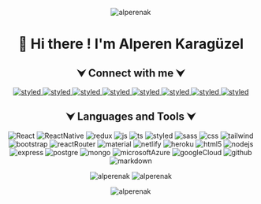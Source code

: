  <p align="center">
 <img src="https://komarev.com/ghpvc/?username=alperenak&label=Profileviews&color=0e75b6&style=flat" alt="alperenak" /> 
</p>

<h1 align="center">👋 Hi there ! I'm Alperen Karagüzel</h1>

<h2 align="center">&#11167; Connect with me &#11167;</h2>

<p align="center"> 
    <a href="mailto:alperenkaraguzel@gmail.com?subject=Write something...">
        <img src="https://img.shields.io/badge/Gmail-D14836?style=for-the-badge&logo=gmail&logoColor=white" alt="styled"/>
    </a>
    <a href="https://discord.gg/m54EHgjk">
        <img src="https://img.shields.io/badge/Discord-7289DA?style=for-the-badge&logo=discord&logoColor=white" alt="styled"/>
    </a>
    <a href="https://join.slack.com/t/newworkspace-c2i8013/shared_invite/zt-nx89d6ae-0Osf2mhcA39YoSwSQFb~ZA">
        <img src="https://img.shields.io/badge/Slack-4A154B?style=for-the-badge&logo=slack&logoColor=white" alt="styled"/>
    </a>
    <a href="https://www.instagram.com/alperenkaraguz/">
        <img src="https://img.shields.io/badge/Instagram-E4405F?style=for-the-badge&logo=instagram&logoColor=white" alt="styled"/>
    </a>
    <a href="https://twitter.com/alperenkaraguz">
        <img src="https://img.shields.io/badge/Twitter-1DA1F2?style=for-the-badge&logo=twitter&logoColor=white" alt="styled"/>
    </a>
    <a href="https://www.linkedin.com/in/alperenak/">
        <img src="https://img.shields.io/badge/LinkedIn-0077B5?style=for-the-badge&logo=linkedin&logoColor=white" alt="styled"/>
    </a>
    <a href="https://t.me/joinchat/VBeUgswuaCo3ZTFk">
        <img src="https://img.shields.io/badge/Telegram-2CA5E0?style=for-the-badge&logo=telegram&logoColor=white" alt="styled"/>
    </a>
    <a href="https://chat.whatsapp.com/FC2u8LRBxbMDnefGPtae2Yk">
        <img src="https://img.shields.io/badge/WhatsApp-25D366?style=for-the-badge&logo=whatsapp&logoColor=white" alt="styled"/>
    </a>
</p>
<h2 align="center">&#11167; Languages and Tools &#11167;</h2>

<p align="center">
    <img src="https://img.shields.io/badge/React-20232A?style=for-the-badge&logo=react&logoColor=61DAFB" alt="React"/>
    <img src="https://img.shields.io/badge/React_Native-20232A?style=for-the-badge&logo=react&logoColor=61DAFB" alt="ReactNative"/>
    <img src="https://img.shields.io/badge/Redux-593D88?style=for-the-badge&logo=redux&logoColor=white" alt="redux"/>
    <img src="https://img.shields.io/badge/JavaScript-323330?style=for-the-badge&logo=javascript&logoColor=F7DF1E" alt="js"/>
    <img src="https://img.shields.io/badge/TypeScript-007ACC?style=for-the-badge&logo=typescript&logoColor=white" alt="ts"/>
    <img src="https://img.shields.io/badge/styled--components-DB7093?style=for-the-badge&logo=styled-components&logoColor=white" alt="styled"/>
    <img src="https://img.shields.io/badge/Sass-CC6699?style=for-the-badge&logo=sass&logoColor=white" alt="sass"/>
    <img src="https://img.shields.io/badge/CSS3-1572B6?style=for-the-badge&logo=css3&logoColor=white" alt="css"/>
    <img src="https://img.shields.io/badge/Tailwind_CSS-38B2AC?style=for-the-badge&logo=tailwind-css&logoColor=white" alt="tailwind"/>
    <img src="https://img.shields.io/badge/Bootstrap-563D7C?style=for-the-badge&logo=bootstrap&logoColor=white" alt="bootstrap"/>
    <img src="https://img.shields.io/badge/React_Router-CA4245?style=for-the-badge&logo=react-router&logoColor=white" alt="reactRouter"/>
    <img src="https://img.shields.io/badge/Material--UI-0081CB?style=for-the-badge&logo=material-ui&logoColor=white" alt="material"/>
    <img src="https://img.shields.io/badge/Netlify-00C7B7?style=for-the-badge&logo=netlify&logoColor=white" alt="netlify"/>
    <img src="https://img.shields.io/badge/Heroku-430098?style=for-the-badge&logo=heroku&logoColor=white" alt="heroku"/>
    <img src="https://img.shields.io/badge/HTML5-E34F26?style=for-the-badge&logo=html5&logoColor=white" alt="html5"/>
    <img src="https://img.shields.io/badge/Node.js-43853D?style=for-the-badge&logo=node.js&logoColor=white" alt="nodejs"/>
    <img src="https://img.shields.io/badge/Express.js-404D59?style=for-the-badge" alt="express"/>
    <img src="https://img.shields.io/badge/PostgreSQL-316192?style=for-the-badge&logo=postgresql&logoColor=white" alt="postgre"/>
    <img src="https://img.shields.io/badge/MongoDB-4EA94B?style=for-the-badge&logo=mongodb&logoColor=white" alt="mongo"/>
    <img src="https://img.shields.io/badge/Microsoft_Azure-0089D6?style=for-the-badge&logo=microsoft-azure&logoColor=white" alt="microsoftAzure"/>
    <img src="https://img.shields.io/badge/Google_Cloud-4285F4?style=for-the-badge&logo=google-cloud&logoColor=white" alt="googleCloud"/>
    <img src="https://img.shields.io/badge/GitHub-100000?style=for-the-badge&logo=github&logoColor=white" alt="github"/>
    <img src="https://img.shields.io/badge/Markdown-000000?style=for-the-badge&logo=markdown&logoColor=white" alt="markdown"/>
 </p>

<p align='center'>
    <img  src="https://github-readme-stats.vercel.app/api/top-langs?username=alperenak&theme=radical&show_icons=true&locale=en&layout=compact" alt="alperenak" />
    <img  src="https://github-readme-stats.vercel.app/api?username=alperenak&hide=prs&theme=radical&custom_title=My%20Github%20Stats" alt="alperenak" />
</p>

<div align='center'><img src="https://github-readme-streak-stats.herokuapp.com/?user=alperenak&theme=radical" alt="alperenak" /></div>

